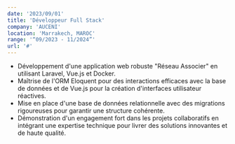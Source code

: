 ```yaml
---
date: '2023/09/01'
title: 'Développeur Full Stack'
company: 'AUCENI'
location: 'Marrakech, MAROC'
range: '“09/2023 - 11/2024”'
url: '#'
---
```


- Développement d'une application web robuste "Réseau Associer" en utilisant Laravel, Vue.js et Docker.
- Maîtrise de l'ORM Eloquent pour des interactions efficaces avec la base de données et de Vue.js pour la création d'interfaces utilisateur réactives.
- Mise en place d'une base de données relationnelle avec des migrations rigoureuses pour garantir une structure cohérente.
- Démonstration d'un engagement fort dans les projets collaboratifs en intégrant une expertise technique pour livrer des solutions innovantes et de haute qualité.